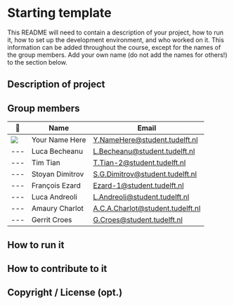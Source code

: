 # Starting template

This README will need to contain a description of your project, how to run it, how to set up the development environment, and who worked on it.
This information can be added throughout the course, except for the names of the group members.
Add your own name (do not add the names for others!) to the section below.

## Description of project

## Group members

| 📸 | Name | Email |
|---|---|---|
| ![](https://eu.ui-avatars.com/api/?name=OOPP&length=4&size=50&color=DDD&background=777&font-size=0.325) | Your Name Here | Y.NameHere@student.tudelft.nl |
|---| Luca Becheanu | L.Becheanu@student.tudelft.nl |
|---| Tim Tian | T.Tian-2@student.tudelft.nl |
|---| Stoyan Dimitrov | S.G.Dimitrov@student.tudelft.nl |
|---| François Ezard | Ezard-1@student.tudelft.nl |
|---| Luca Andreoli | L.Andreoli@student.tudelft.nl |
|---| Amaury Charlot | A.C.A.Charlot@student.tudelft.nl |
|---| Gerrit Croes | G.Croes@student.tudelft.nl |
<!-- Instructions (remove once assignment has been completed -->
<!-- - Add (only!) your own name to the table above (use Markdown formatting) -->
<!-- - Mention your *student* email address -->
<!-- - Preferably add a recognisable photo, otherwise add your GitLab photo -->
<!-- - (please make sure the photos have the same size) --> 

## How to run it

## How to contribute to it

## Copyright / License (opt.)

